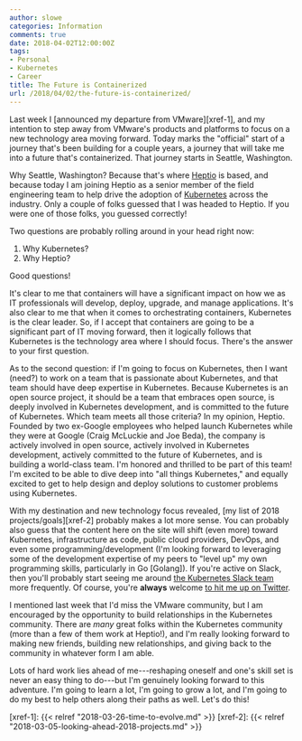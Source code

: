 ```yaml
---
author: slowe
categories: Information
comments: true
date: 2018-04-02T12:00:00Z
tags:
- Personal
- Kubernetes
- Career
title: The Future is Containerized
url: /2018/04/02/the-future-is-containerized/
---
```


Last week I [announced my departure from VMware][xref-1], and my intention to step away from VMware's products and platforms to focus on a new technology area moving forward. Today marks the "official" start of a journey that's been building for a couple years, a journey that will take me into a future that's containerized. That journey starts in Seattle, Washington.<!--more-->

Why Seattle, Washington? Because that's where [Heptio][link-1] is based, and because today I am joining Heptio as a senior member of the field engineering team to help drive the adoption of [Kubernetes][link-2] across the industry. Only a couple of folks guessed that I was headed to Heptio. If you were one of those folks, you guessed correctly!

Two questions are probably rolling around in your head right now:

1. Why Kubernetes?
2. Why Heptio?

Good questions!

It's clear to me that containers will have a significant impact on how we as IT professionals will develop, deploy, upgrade, and manage applications. It's also clear to me that when it comes to orchestrating containers, Kubernetes is the clear leader. So, if I accept that containers are going to be a significant part of IT moving forward, then it logically follows that Kubernetes is the technology area where I should focus. There's the answer to your first question.

As to the second question: if I'm going to focus on Kubernetes, then I want (need?) to work on a team that is passionate about Kubernetes, and that team should have deep expertise in Kubernetes. Because Kubernetes is an open source project, it should be a team that embraces open source, is deeply involved in Kubernetes development, and is committed to the future of Kubernetes. Which team meets all those criteria? In my opinion, Heptio. Founded by two ex-Google employees who helped launch Kubernetes while they were at Google (Craig McLuckie and Joe Beda), the company is actively involved in open source, actively involved in Kubernetes development, actively committed to the future of Kubernetes, and is building a world-class team. I'm honored and thrilled to be part of this team! I'm excited to be able to dive deep into "all things Kubernetes," and equally excited to get to help design and deploy solutions to customer problems using Kubernetes.

With my destination and new technology focus revealed, [my list of 2018 projects/goals][xref-2] probably makes a lot more sense. You can probably also guess that the content here on the site will shift (even more) toward Kubernetes, infrastructure as code, public cloud providers, DevOps, and even some programming/development (I'm looking forward to leveraging some of the development expertise of my peers to "level up" my own programming skills, particularly in Go [Golang]). If you're active on Slack, then you'll probably start seeing me around [the Kubernetes Slack team][link-3] more frequently. Of course, you're **always** welcome [to hit me up on Twitter][link-4].

I mentioned last week that I'd miss the VMware community, but I am encouraged by the opportunity to build relationships in the Kubernetes community. There are _many_ great folks within the Kubernetes community (more than a few of them work at Heptio!), and I'm really looking forward to making new friends, building new relationships, and giving back to the community in whatever form I am able.

Lots of hard work lies ahead of me---reshaping oneself and one's skill set is never an easy thing to do---but I'm genuinely looking forward to this adventure. I'm going to learn a lot, I'm going to grow a lot, and I'm going to do my best to help others along their paths as well. Let's do this!

[link-1]: https://www.heptio.com/
[link-2]: https://kubernetes.io/
[link-3]: http://slack.kubernetes.io
[link-4]: https://twitter.com/scott_lowe
[xref-1]: {{< relref "2018-03-26-time-to-evolve.md" >}}
[xref-2]: {{< relref "2018-03-05-looking-ahead-2018-projects.md" >}}
